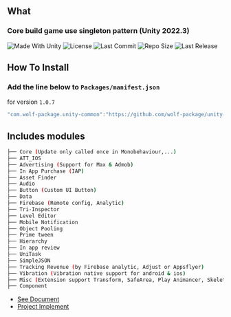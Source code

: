 ## What
  ### Core build game use singleton pattern (Unity 2022.3)

<p align="left">
  <a>
    <img alt="Made With Unity" src="https://img.shields.io/badge/made%20with-Unity-57b9d3.svg?logo=Unity">
  </a>
  <a>
    <img alt="License" src="https://img.shields.io/github/license/wolf-package/unity-common?logo=github">
  </a>
  <a>
    <img alt="Last Commit" src="https://img.shields.io/github/last-commit/wolf-package/unity-common?logo=Mapbox&color=orange">
  </a>
  <a>
    <img alt="Repo Size" src="https://img.shields.io/github/repo-size/wolf-package/unity-common?logo=VirtualBox">
  </a>
  <a>
    <img alt="Last Release" src="https://img.shields.io/github/v/release/wolf-package/unity-common?include_prereleases&logo=Dropbox&color=yellow">
  </a>
</p>
  
## How To Install

### Add the line below to `Packages/manifest.json`

for version `1.0.7`
```csharp
"com.wolf-package.unity-common":"https://github.com/wolf-package/unity-common.git#1.0.7",
```

## Includes modules

```bash
├── Core (Update only called once in Monobehaviour,...)
├── ATT_IOS
├── Advertising (Support for Max & Admob)
├── In App Purchase (IAP)
├── Asset Finder
├── Audio
├── Button (Custom UI Button)
├── Data
├── Firebase (Remote config, Analytic)
├── Tri-Inspector
├── Level Editor
├── Mobile Notification
├── Object Pooling
├── Prime tween
├── Hierarchy
├── In app review
├── UniTask
├── SimpleJSON
├── Tracking Revenue (by Firebase analytic, Adjust or Appsflyer)
├── Vibration (Vibration native support for android & ios)
├── Misc (Extension support Transform, SafeArea, Play Animancer, Skeleton,...)
├── Component
```

- [See Document](https://github.com/wolf-package/unity-common/wiki)
- [Project Implement](https://github.com/VirtueSky/TheBeginning_2)
